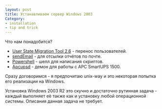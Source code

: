 ```yaml
---
layout: post
title: Устанавливаем сервер Windows 2003
Category:
- installation
- tip and trick
---
```

Что нам понадобится?
<ul>
<li><a href="http://goo.gl/xZXau">User State Migration Tool 2.6</a> - перенос пользователей.</li>
<li><a href="http://goo.gl/kssvp">sendEmail</a> - для отсылки отчётов по почте.</li>
<li><a href="http://goo.gl/lmgC">Powershell</a> - шелл для написания скриптов.</li>
<li><a href="http://goo.gl/4StQ7">Apcupsd</a> - демон для работы с APC SmartUPS 1500.</li>
</ul>
Сразу договоримся - я предпочитаю unix-way и это некоторая попытка его реализации на Windows.

Установка Windows 2003 R2 это скучно и достаточно рутинная задача - каждый выполняет её также как и установку любой операционной системы. Описания данная задача не требует.



